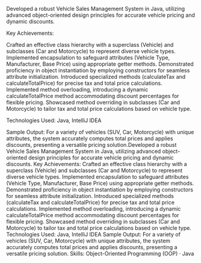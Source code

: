 Developed a robust Vehicle Sales Management System in Java, utilizing advanced object-oriented design principles for accurate vehicle pricing and dynamic discounts.

Key Achievements:

Crafted an effective class hierarchy with a superclass (Vehicle) and subclasses (Car and Motorcycle) to represent diverse vehicle types.
Implemented encapsulation to safeguard attributes (Vehicle Type, Manufacturer, Base Price) using appropriate getter methods.
Demonstrated proficiency in object instantiation by employing constructors for seamless attribute initialization.
Introduced specialized methods (calculateTax and calculateTotalPrice) for precise tax and total price calculations.
Implemented method overloading, introducing a dynamic calculateTotalPrice method accommodating discount percentages for flexible pricing.
Showcased method overriding in subclasses (Car and Motorcycle) to tailor tax and total price calculations based on vehicle type.

Technologies Used:
Java, IntelliJ IDEA

Sample Output:
For a variety of vehicles (SUV, Car, Motorcycle) with unique attributes, the system accurately computes total prices and applies discounts, presenting a versatile pricing solution.Developed a robust Vehicle Sales Management System in Java, utilizing advanced object-oriented design principles for accurate vehicle pricing and dynamic discounts. Key Achievements: Crafted an effective class hierarchy with a superclass (Vehicle) and subclasses (Car and Motorcycle) to represent diverse vehicle types. Implemented encapsulation to safeguard attributes (Vehicle Type, Manufacturer, Base Price) using appropriate getter methods. Demonstrated proficiency in object instantiation by employing constructors for seamless attribute initialization. Introduced specialized methods (calculateTax and calculateTotalPrice) for precise tax and total price calculations. Implemented method overloading, introducing a dynamic calculateTotalPrice method accommodating discount percentages for flexible pricing. Showcased method overriding in subclasses (Car and Motorcycle) to tailor tax and total price calculations based on vehicle type. Technologies Used: Java, IntelliJ IDEA Sample Output: For a variety of vehicles (SUV, Car, Motorcycle) with unique attributes, the system accurately computes total prices and applies discounts, presenting a versatile pricing solution.
Skills: Object-Oriented Programming (OOP) · Java
